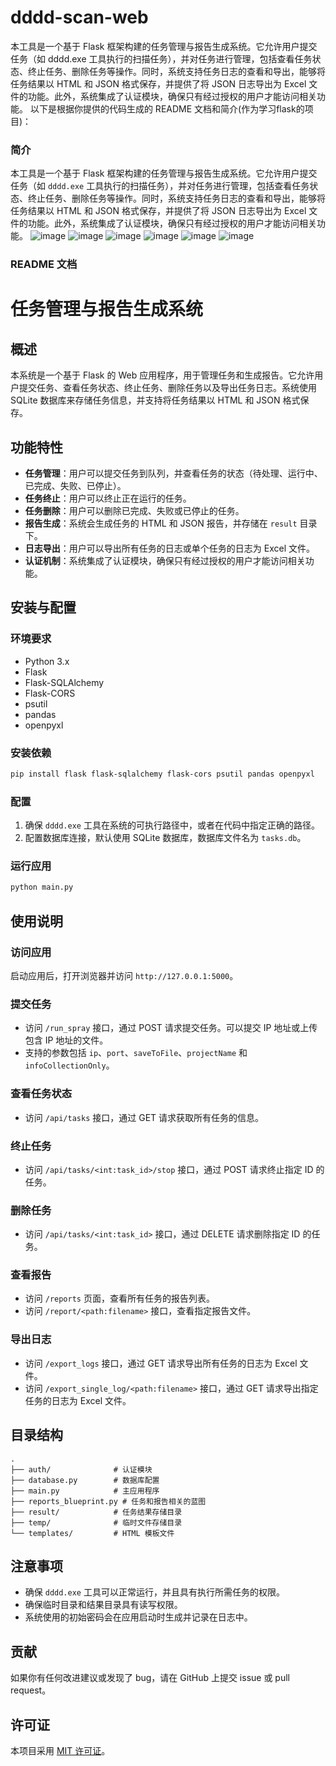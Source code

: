 # dddd-scan-web
本工具是一个基于 Flask 框架构建的任务管理与报告生成系统。它允许用户提交任务（如 dddd.exe 工具执行的扫描任务），并对任务进行管理，包括查看任务状态、终止任务、删除任务等操作。同时，系统支持任务日志的查看和导出，能够将任务结果以 HTML 和 JSON 格式保存，并提供了将 JSON 日志导出为 Excel 文件的功能。此外，系统集成了认证模块，确保只有经过授权的用户才能访问相关功能。
以下是根据你提供的代码生成的 README 文档和简介(作为学习flask的项目)：

### 简介
本工具是一个基于 Flask 框架构建的任务管理与报告生成系统。它允许用户提交任务（如 `dddd.exe` 工具执行的扫描任务），并对任务进行管理，包括查看任务状态、终止任务、删除任务等操作。同时，系统支持任务日志的查看和导出，能够将任务结果以 HTML 和 JSON 格式保存，并提供了将 JSON 日志导出为 Excel 文件的功能。此外，系统集成了认证模块，确保只有经过授权的用户才能访问相关功能。
![image](https://github.com/user-attachments/assets/4bd78788-910b-4a9f-81de-323c97afb7b7)
![image](https://github.com/user-attachments/assets/9d47bdda-5c07-48d5-a2ee-82d3dafc0dd6)
![image](https://github.com/user-attachments/assets/a5376af2-150e-4ed5-839f-6228cf029a70)
![image](https://github.com/user-attachments/assets/de2c08b8-3b1a-4855-a994-1d17b6101115)
![image](https://github.com/user-attachments/assets/7dac77f7-afdc-49c8-a513-73e01db855a3)
![image](https://github.com/user-attachments/assets/45ea9366-6084-44c3-9da4-af66fac729b6)



### README 文档

# 任务管理与报告生成系统

## 概述
本系统是一个基于 Flask 的 Web 应用程序，用于管理任务和生成报告。它允许用户提交任务、查看任务状态、终止任务、删除任务以及导出任务日志。系统使用 SQLite 数据库来存储任务信息，并支持将任务结果以 HTML 和 JSON 格式保存。

## 功能特性
- **任务管理**：用户可以提交任务到队列，并查看任务的状态（待处理、运行中、已完成、失败、已停止）。
- **任务终止**：用户可以终止正在运行的任务。
- **任务删除**：用户可以删除已完成、失败或已停止的任务。
- **报告生成**：系统会生成任务的 HTML 和 JSON 报告，并存储在 `result` 目录下。
- **日志导出**：用户可以导出所有任务的日志或单个任务的日志为 Excel 文件。
- **认证机制**：系统集成了认证模块，确保只有经过授权的用户才能访问相关功能。

## 安装与配置

### 环境要求
- Python 3.x
- Flask
- Flask-SQLAlchemy
- Flask-CORS
- psutil
- pandas
- openpyxl

### 安装依赖
```bash
pip install flask flask-sqlalchemy flask-cors psutil pandas openpyxl
```

### 配置
1. 确保 `dddd.exe` 工具在系统的可执行路径中，或者在代码中指定正确的路径。
2. 配置数据库连接，默认使用 SQLite 数据库，数据库文件名为 `tasks.db`。

### 运行应用
```bash
python main.py
```

## 使用说明

### 访问应用
启动应用后，打开浏览器并访问 `http://127.0.0.1:5000`。

### 提交任务
- 访问 `/run_spray` 接口，通过 POST 请求提交任务。可以提交 IP 地址或上传包含 IP 地址的文件。
- 支持的参数包括 `ip`、`port`、`saveToFile`、`projectName` 和 `infoCollectionOnly`。

### 查看任务状态
- 访问 `/api/tasks` 接口，通过 GET 请求获取所有任务的信息。

### 终止任务
- 访问 `/api/tasks/<int:task_id>/stop` 接口，通过 POST 请求终止指定 ID 的任务。

### 删除任务
- 访问 `/api/tasks/<int:task_id>` 接口，通过 DELETE 请求删除指定 ID 的任务。

### 查看报告
- 访问 `/reports` 页面，查看所有任务的报告列表。
- 访问 `/report/<path:filename>` 接口，查看指定报告文件。

### 导出日志
- 访问 `/export_logs` 接口，通过 GET 请求导出所有任务的日志为 Excel 文件。
- 访问 `/export_single_log/<path:filename>` 接口，通过 GET 请求导出指定任务的日志为 Excel 文件。

## 目录结构
```
.
├── auth/              # 认证模块
├── database.py        # 数据库配置
├── main.py            # 主应用程序
├── reports_blueprint.py # 任务和报告相关的蓝图
├── result/            # 任务结果存储目录
├── temp/              # 临时文件存储目录
└── templates/         # HTML 模板文件
```

## 注意事项
- 确保 `dddd.exe` 工具可以正常运行，并且具有执行所需任务的权限。
- 确保临时目录和结果目录具有读写权限。
- 系统使用的初始密码会在应用启动时生成并记录在日志中。

## 贡献
如果你有任何改进建议或发现了 bug，请在 GitHub 上提交 issue 或 pull request。

## 许可证
本项目采用 [MIT 许可证](LICENSE)。
